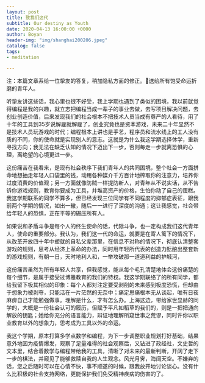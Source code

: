 ```yaml
---
layout: post
title: 致我们这代
subtitle: Our destiny as Youth
date: 2020-04-13 16:00:00 +0000
author: Boyan
header-img: "img/shanghai200206.jpeg"
catalog: false
tags:
- meditation

---
```


注：本篇文章系给一位挚友的答复，稍加隐私方面的修正。送给所有饱受命运折磨的青年人。

听挚友讲这些话，我心里也很不好受，我上学期也遇到了类似的困境，我以前就觉得编程是我的兴趣，就立志把编程当成一辈子的事业去做，去写项目解决问题，去创业创造价值，后来发现我们的社会根本不把技术人员当成有尊严的人看待，用了十年的工具到35岁说解雇就解雇了，创业究竟也是资本游戏，未来二十年显然不是技术人员玩游戏的时代；编程根本上讲也是手艺，程序员和流水线上的工人没有质的不同，你的使命就是实现别人的意志。这就是为什么我这学期选择休学，重新寻找方向；我无法在缺乏认知的情况下迈出下一步，否则每走一步就离恐惧的心理，离绝望的心境更进一步。

这份痛苦在我看来，是现有社会秩序下我们青年人的共同困境，整个社会一方面拼命地想抽走年轻人口袋里的钱，动用各种媒介千方百计地榨取你的注意力，培养你过度消费的价值观；另一方面就像防贼一样提防新人，对青年从不说实话，从不告诉你游戏规则，教育你要成为工具，并堆高资产的价格，生怕你动了自己的蛋糕。我这学期联系的同学不算多，但已经发现三位同学有不同程度的抑郁症表征，跟我前两个学期的情况，如出一辙，随后一一进行了深度的沟通；这让我感觉，社会带给年轻人的恐惧，正在平等的碾压所有人。

如果说和矛盾斗争是每个人的终生使命的话，代际斗争，也一定构成我们这代青年人，使命的重要部分。我认为，我们这一代的命运，就要是在寄人篱下的情况下，从改革开放四十年中塑就的自私父辈那里，在信息不对称的情况下，彻底认清整套游戏的规则，思考从经济上革命的办法，同时用年轻所代表的创造力酝酿出整套新的游戏规则，有朝一日，天时地利人和，一举攻破那一道道利益的护城河，

这份痛苦虽然为所有年轻人共享，但我感觉，能从每个毛孔清楚地体会这份痛楚的每个细节，是属于接受过博雅教育的我们的特权。我这学期联络了的所有同学，都给我留下极其相似的印象：每个人都对注定要受剥削的未来感到极度恐慌，但却由于想象力被剥夺，只能活在一片茫然的无奈中；痛定思痛根本无从谈起，唯有日夜麻痹自己才能勉强做事。理解是什么，才有怎么办。上海这边，带给家世显赫的同学的，大概是一份社会认可的履历，但赋予平凡如稻草的我们的，则是一把把通向解放的钥匙；她给你充分的语言能力，辩证地理解所窥世事之荒谬，同时许你以职业教育以外的想象力，思考成为工具以外的命运。

我这个学期，原本打算多学点数学和编程，为下一步调整职业规划打好基础，结果意外地因为疫情爆发，观察了足量难得的社会观察后，又钻进了政经社，文史哲的文本里，结合着数学与编程带给我的工具，清晰了对未来的最新判断，开阔了走下一步的棋法，并窥见了能够救赎自我的人生观念。风光月霁，海阔天空。不嫌弃的话，您之后随时可以在心情不快，事不顺遂的时候，跟我放开地讨论谈心。没有什么比积极的社会支持网络，更能保护我们免受精神疾病的伤害的了。